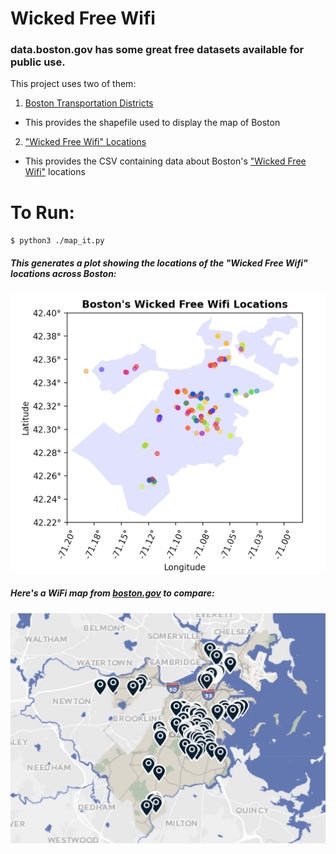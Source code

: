 # Wicked Free Wifi

### data.boston.gov has some great free datasets available for public use.

This project uses two of them:

1. [Boston Transportation Districts](https://data.boston.gov/dataset/boston-transportation-department-btd-districts)

- This provides the shapefile used to display the map of Boston

2. ["Wicked Free Wifi" Locations](https://data.boston.gov/dataset/wicked-free-wifi-locations)

- This provides the CSV containing data about Boston's ["Wicked Free Wifi"](https://www.boston.gov/departments/innovation-and-technology/how-wicked-free-wi-fi-works) locations

# To Run:

`$ python3 ./map_it.py`

##### This generates a plot showing the locations of the "Wicked Free Wifi" locations across Boston:

![Result Screenshot](./images/result_screenshot.png)

##### Here's a WiFi map from [boston.gov](https://www.boston.gov/departments/innovation-and-technology/how-wicked-free-wi-fi-works#map--262256) to compare:

![Actual Map](./images/boston-gov-map.png)
